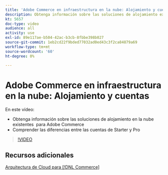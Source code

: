 ```yaml
---
title: 'Adobe Commerce en infraestructura en la nube: Alojamiento y cuentas'
description: Obtenga información sobre las soluciones de alojamiento existentes para Adobe Commerce ​. Comprender las diferencias entre las cuentas de inicio y ​.
kt: 5657
doc-type: video
audience: all
activity: use
exl-id: 89e117ae-b504-42ac-b3cb-8fbbe398b027
source-git-commit: 1eb2cd22f9bded77032ad0ed43c3f2ca84879a69
workflow-type: tm+mt
source-wordcount: '60'
ht-degree: 0%

---
```


# Adobe Commerce en infraestructura en la nube: Alojamiento y cuentas

En este vídeo:

- Obtenga información sobre las soluciones de alojamiento en la nube existentes &#x200B; para Adobe Commerce
- Comprender las diferencias entre las cuentas de Starter y Pro &#x200B;

>[!VIDEO](https://video.tv.adobe.com/v/35813?quality=12&learn=on)

## Recursos adicionales

[Arquitectura de Cloud para [!DNL Commerce]](https://devdocs.magento.com/cloud/architecture/cloud-architecture.html)

